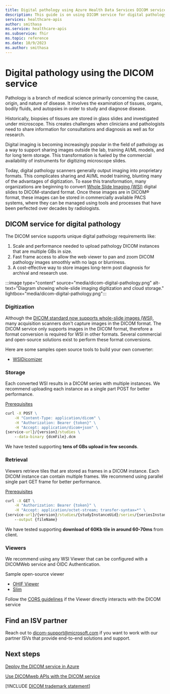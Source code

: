 ```yaml
---
title: Digital pathology using Azure Health Data Services DICOM service
description: This guide is on using DICOM service for digital pathology
services: healthcare-apis
author: smithasa
ms.service: healthcare-apis
ms.subservice: fhir
ms.topic: reference
ms.date: 10/9/2023
ms.author: smithasa
---
```


# Digital pathology using the DICOM service

Pathology is a branch of medical science primarily concerning the cause, origin, and nature of disease. It involves the examination of tissues, organs, bodily fluids, and autopsies in order to study and diagnose disease.

Historically, biopsies of tissues are stored in glass slides and investigated under microscope. This creates challenges when clinicians and pathologists need to share information for consultations and diagnosis as well as for research.  

Digital imaging is becoming increasingly popular in the field of pathology as a way to support sharing images outside the lab, training AI/ML models, and for long term storage. This transformation is fueled by the commercial availability of instruments for digitizing microscope slides.

Today, digital pathology scanners generally output imaging into proprietary formats. This complicates sharing and AI/ML model training, blunting many of the advantages of digitization. To ease this transformation, many organizations are beginning to convert [Whole Slide Imaging (WSI)](https://dicom.nema.org/Dicom/DICOMWSI/) digital slides to DICOM-standard format. Once these images are in DICOM&reg; format, these images can be stored in commercially available PACS systems, where they can be managed using tools and processes that have been perfected over decades by radiologists.

## DICOM service for digital pathology 

The DICOM service supports unique digital pathology requirements like:

1. Scale and performance needed to upload pathology DICOM instances that are multiple GBs in size.
2. Fast frame access to allow the web viewer to pan and zoom DICOM pathology images smoothly with no lags or blurriness.
3. A cost-effective way to store images long-term post diagnosis for archival and research use.


:::image type="content" source="media/dicom-digital-pathology.png" alt-text="Diagram showing whole-slide imaging digitization and cloud storage." lightbox="media/dicom-digital-pathology.png":::

### Digitization

Although the [DICOM standard now supports whole-slide images (WSI)](https://dicom.nema.org/dicom/dicomwsi/), many acquisition scanners don't capture images in the DICOM format. The DICOM service only supports images in the DICOM format, therefore a format conversion is required for WSI in other formats. Several commercial and open-source solutions exist to perform these format conversions.

Here are some samples open source tools to build your own converter:

- [WSIDicomizer](https://github.com/imi-bigpicture/wsidicomizer)

### Storage

Each converted WSI results in a DICOM series with multiple instances. We recommend uploading each instance as a single part POST for better performance.

[Prerequisites](dicomweb-standard-apis-curl.md#prerequisites)

```cmd
curl -X POST \
    -H "Content-Type: application/dicom" \
    -H "Authorization: Bearer {token}" \
    -H "Accept: application/dicom+json" \
{service-url}/{version}/studies \
    --data-binary {dcmFile}.dcm
```

We have tested supporting **tens of GBs upload in few seconds**. 

### Retrieval

Viewers retrieve tiles that are stored as frames in a DICOM instance. Each DICOM instance can contain multiple frames. We recommend using parallel single part GET frame for better performance.

 [Prerequisites](dicomweb-standard-apis-curl.md#prerequisites)

```cmd
curl -X GET \
    -H "Authorization: Bearer {token}" \
    -H "Accept: application/octet-stream; transfer-syntax=*" \
{service-url}/{version}/studies/{studyInstanceUid}/series/{seriesInstanceUid}/instances/{sopInstanceUid}/frames/{frameNumber} \
    --output {fileName}
```

We have tested supporting **download of 60Kb tile in around 60-70ms** from client.

### Viewers

We recommend using any WSI Viewer that can be configured with a DICOMWeb service and OIDC Authentication. 

Sample open-source viewer

- [OHIF Viewer](https://github.com/microsoft/dicom-ohif)
- [Slim](https://github.com/herrmannlab/slim)

Follow the [CORS guidelines](configure-cross-origin-resource-sharing.md) if the Viewer directly interacts with the DICOM service





## Find an ISV partner

Reach out to dicom-support@microsoft.com if you want to work with our partner ISVs that provide end-to-end solutions and support.

## Next steps

[Deploy the DICOM service in Azure](deploy-dicom-services-in-azure.md)

[Use DICOMweb APIs with the DICOM service](dicomweb-standard-apis-with-dicom-services.md)

[!INCLUDE [DICOM trademark statement](../includes/healthcare-apis-dicom-trademark.md)]